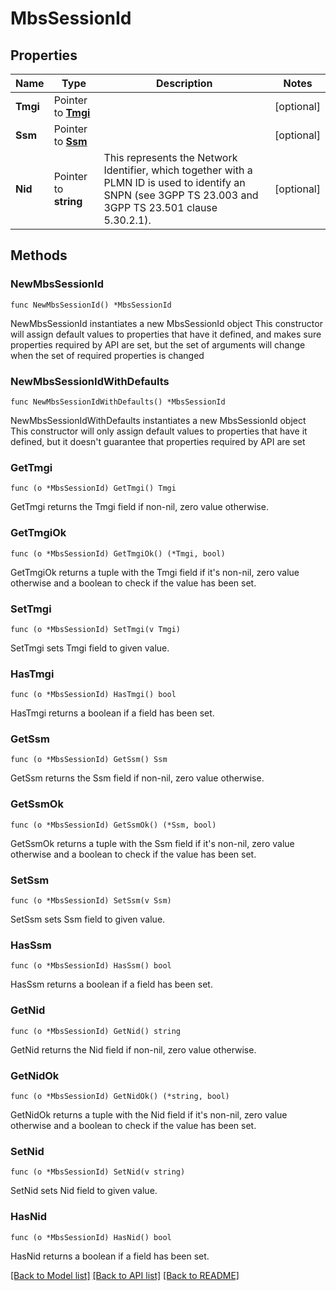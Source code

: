 # MbsSessionId

## Properties

Name | Type | Description | Notes
------------ | ------------- | ------------- | -------------
**Tmgi** | Pointer to [**Tmgi**](Tmgi.md) |  | [optional] 
**Ssm** | Pointer to [**Ssm**](Ssm.md) |  | [optional] 
**Nid** | Pointer to **string** | This represents the Network Identifier, which together with a PLMN ID is used to identify an SNPN (see 3GPP TS 23.003 and 3GPP TS 23.501 clause 5.30.2.1).   | [optional] 

## Methods

### NewMbsSessionId

`func NewMbsSessionId() *MbsSessionId`

NewMbsSessionId instantiates a new MbsSessionId object
This constructor will assign default values to properties that have it defined,
and makes sure properties required by API are set, but the set of arguments
will change when the set of required properties is changed

### NewMbsSessionIdWithDefaults

`func NewMbsSessionIdWithDefaults() *MbsSessionId`

NewMbsSessionIdWithDefaults instantiates a new MbsSessionId object
This constructor will only assign default values to properties that have it defined,
but it doesn't guarantee that properties required by API are set

### GetTmgi

`func (o *MbsSessionId) GetTmgi() Tmgi`

GetTmgi returns the Tmgi field if non-nil, zero value otherwise.

### GetTmgiOk

`func (o *MbsSessionId) GetTmgiOk() (*Tmgi, bool)`

GetTmgiOk returns a tuple with the Tmgi field if it's non-nil, zero value otherwise
and a boolean to check if the value has been set.

### SetTmgi

`func (o *MbsSessionId) SetTmgi(v Tmgi)`

SetTmgi sets Tmgi field to given value.

### HasTmgi

`func (o *MbsSessionId) HasTmgi() bool`

HasTmgi returns a boolean if a field has been set.

### GetSsm

`func (o *MbsSessionId) GetSsm() Ssm`

GetSsm returns the Ssm field if non-nil, zero value otherwise.

### GetSsmOk

`func (o *MbsSessionId) GetSsmOk() (*Ssm, bool)`

GetSsmOk returns a tuple with the Ssm field if it's non-nil, zero value otherwise
and a boolean to check if the value has been set.

### SetSsm

`func (o *MbsSessionId) SetSsm(v Ssm)`

SetSsm sets Ssm field to given value.

### HasSsm

`func (o *MbsSessionId) HasSsm() bool`

HasSsm returns a boolean if a field has been set.

### GetNid

`func (o *MbsSessionId) GetNid() string`

GetNid returns the Nid field if non-nil, zero value otherwise.

### GetNidOk

`func (o *MbsSessionId) GetNidOk() (*string, bool)`

GetNidOk returns a tuple with the Nid field if it's non-nil, zero value otherwise
and a boolean to check if the value has been set.

### SetNid

`func (o *MbsSessionId) SetNid(v string)`

SetNid sets Nid field to given value.

### HasNid

`func (o *MbsSessionId) HasNid() bool`

HasNid returns a boolean if a field has been set.


[[Back to Model list]](../README.md#documentation-for-models) [[Back to API list]](../README.md#documentation-for-api-endpoints) [[Back to README]](../README.md)


